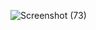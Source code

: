 ![Screenshot (73)](https://github.com/user-attachments/assets/2a8548f4-a079-42c6-ab7a-f37823491275)
